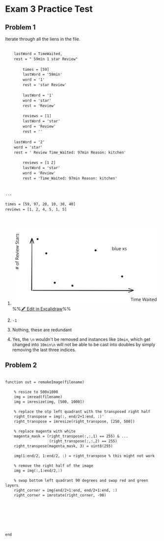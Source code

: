 # Exam 3 Practice Test

## Problem 1

Iterate through all the liens in the file.
```txt

	lastWord = TimeWaited, 
	rest = " 59min 1 star Review"
	
		times = [59]
		lastWord = '59min'
		word = '1'
		rest = 'star Review'
		
		lastWord = '1'
		word = 'star'
		rest = 'Review'
		
		reviews = [1]
		lastWord = 'star'
		word = 'Review'
		rest = ''

	lastWord = '2'
	word = 'star'
	rest = ' Review Time_Waited: 97min Reason: kitchen'
	
		reviews = [1 2]
		lastWord = 'star'
		word = 'Review'
		rest = 'Time_Waited: 97min Reason: kitchen'


...

times = [59, 97, 20, 10, 30, 40]
reviews = [1, 2, 4, 5, 1, 5]

	
```


1. ![](../../media/excalidraw/excalidraw-2024-11-16-19.00.01.excalidraw.svg)
%%[🖋 Edit in Excalidraw](../../media/excalidraw/excalidraw-2024-11-16-19.00.01.excalidraw.md)%%

2. `-1`
3. Nothing, these are redundant
4. Yes, the `\n` wouldn't be removed and instances like `10min`, which get changed into `10min\n` will not be able to be cast into doubles by simply removing the last three indices. 

## Problem 2

```

function out = remakeImage(filename)

	% resize to 500x1000
	img = imread(filename)
	img = imresize(img, [500, 1000])

	% replace the otp left quadrant with the transposed right half
	right_transpose = img(:, end/2+1:end, :)'
	right_transpose = imresize(right_transpose, [250, 500])

	% replace magenta with white
	magenta_mask = (right_transpose(:,:,1) == 255) & ...
					(right_transpose(:,:,2) == 255)
	right_transpose(magenta_mask, 3) = uint8(255)

	img(1:end/2, 1:end/2, :) = right_transpose % this might not work

	% remove the right half of the image
	img = img(:,1:end/2,:)

	% swap bottom left quadrant 90 degrees and swap red and green layers
	right_corner = img(end/2+1:end, end/2+1:end, :)
	right_corner = imrotate(right_corner, -90)

	
	
	



end


```